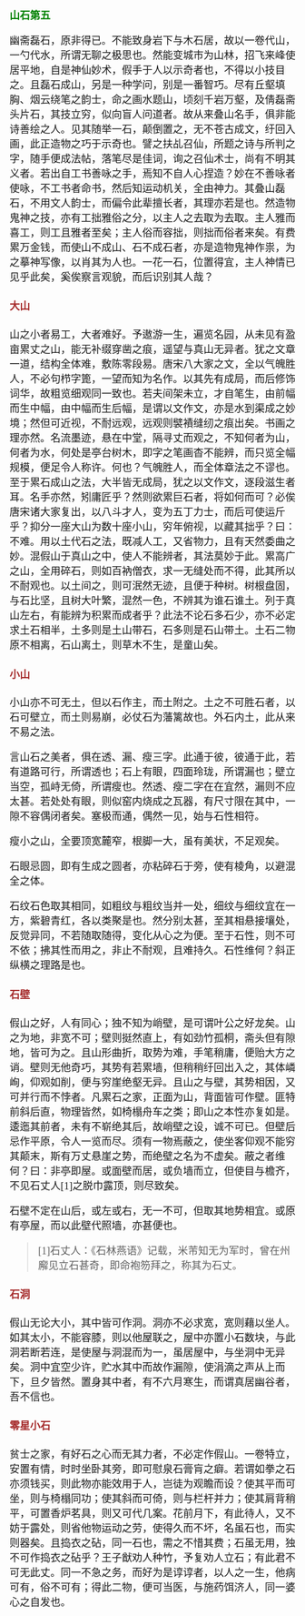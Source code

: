 <style type="text/css">
    h3{color:green;}
    h4{color:brown;}
    *{font-family: "楷体";font-size: 18px;}
    .markdown-body blockquote{color:#d11;}
    green{color:green;}
    greenbold{color:green;font-weight: bold}
    blue{color:blue;}
    red{color:red;}
    redbold{color:red;font-weight: bold}
    cyan{color:cyan;}
    purple{color:purple;}
    .bold{font-weight: bold;}
    .eightteen{font-size:18px;}
    .twenty{font-size:20px;}
</style>
### 山石第五


幽斋磊石，原非得已。不能致身岩下与木石居，故以一卷代山，一勺代水，所谓无聊之极思也。然能变城市为山林，招飞来峰使居平地，自是神仙妙术，假手于人以示奇者也，不得以小技目之。且磊石成山，另是一种学问，别是一番智巧。尽有丘壑填胸、烟云绕笔之韵士，命之画水题山，顷刻千岩万壑，及倩磊斋头片石，其技立穷，似向盲人问道者。故从来叠山名手，俱非能诗善绘之人。见其随举一石，颠倒置之，无不苍古成文，纡回入画，此正造物之巧于示奇也。譬之扶乩召仙，所题之诗与所判之字，随手便成法帖，落笔尽是佳词，询之召仙术士，尚有不明其义者。若出自工书善咏之手，焉知不自人心捏造？妙在不善咏者使咏，不工书者命书，然后知运动机关，全由神力。其叠山磊石，不用文人韵士，而偏令此辈擅长者，其理亦若是也。然造物鬼神之技，亦有工拙雅俗之分，以主人之去取为去取。主人雅而喜工，则工且雅者至矣；主人俗而容拙，则拙而俗者来矣。有费累万金钱，而使山不成山、石不成石者，亦是造物鬼神作祟，为之摹神写像，以肖其为人也。一花一石，位置得宜，主人神情已见乎此矣，奚俟察言观貌，而后识别其人哉？





#### 大山


山之小者易工，大者难好。予遨游一生，遍览名园，从未见有盈亩累丈之山，能无补缀穿凿之痕，遥望与真山无异者。犹之文章一道，结构全体难，敷陈零段易。唐宋八大家之文，全以气魄胜人，不必句栉字篦，一望而知为名作。以其先有成局，而后修饰词华，故粗览细观同一致也。若夫间架未立，才自笔生，由前幅而生中幅，由中幅而生后幅，是谓以文作文，亦是水到渠成之妙境；然但可近视，不耐远观，远观则襞襀缝纫之痕出矣。书画之理亦然。名流墨迹，悬在中堂，隔寻丈而观之，不知何者为山，何者为水，何处是亭台树木，即字之笔画杳不能辨，而只览全幅规模，便足令人称许。何也？气魄胜人，而全体章法之不谬也。至于累石成山之法，大半皆无成局，犹之以文作文，逐段滋生者耳。名手亦然，矧庸匠乎？然则欲累巨石者，将如何而可？必俟唐宋诸大家复出，以八斗才人，变为五丁力士，而后可使运斤乎？抑分一座大山为数十座小山，穷年俯视，以藏其拙乎？曰：不难。用以土代石之法，既减人工，又省物力，且有天然委曲之妙。混假山于真山之中，使人不能辨者，其法莫妙于此。累高广之山，全用碎石，则如百衲僧衣，求一无缝处而不得，此其所以不耐观也。以土间之，则可泯然无迹，且便于种树。树根盘固，与石比坚，且树大叶繁，混然一色，不辨其为谁石谁土。列于真山左右，有能辨为积累而成者乎？此法不论石多石少，亦不必定求土石相半，土多则是土山带石，石多则是石山带土。土石二物原不相离，石山离土，则草木不生，是童山矣。





#### 小山


小山亦不可无土，但以石作主，而土附之。土之不可胜石者，以石可壁立，而土则易崩，必仗石为藩篱故也。外石内土，此从来不易之法。

言山石之美者，俱在透、漏、瘦三字。此通于彼，彼通于此，若有道路可行，所谓透也；石上有眼，四面玲珑，所谓漏也；壁立当空，孤峙无倚，所谓瘦也。然透、瘦二字在在宜然，漏则不应太甚。若处处有眼，则似窑内烧成之瓦器，有尺寸限在其中，一隙不容偶闭者矣。塞极而通，偶然一见，始与石性相符。

瘦小之山，全要顶宽麓窄，根脚一大，虽有美状，不足观矣。

石眼忌圆，即有生成之圆者，亦粘碎石于旁，使有棱角，以避混全之体。

石纹石色取其相同，如粗纹与粗纹当并一处，细纹与细纹宜在一方，紫碧青红，各以类聚是也。然分别太甚，至其相悬接壤处，反觉异同，不若随取随得，变化从心之为便。至于石性，则不可不依；拂其性而用之，非止不耐观，且难持久。石性维何？斜正纵横之理路是也。





#### 石壁


假山之好，人有同心；独不知为峭壁，是可谓叶公之好龙矣。山之为地，非宽不可；壁则挺然直上，有如劲竹孤桐，斋头但有隙地，皆可为之。且山形曲折，取势为难，手笔稍庸，便贻大方之诮。壁则无他奇巧，其势有若累墙，但稍稍纡回出入之，其体嶙峋，仰观如削，便与穷崖绝壑无异。且山之与壁，其势相因，又可并行而不悖者。凡累石之家，正面为山，背面皆可作壁。匪特前斜后直，物理皆然，如椅榻舟车之类；即山之本性亦复如是。逶迤其前者，未有不崭绝其后，故峭壁之设，诚不可已。但壁后忌作平原，令人一览而尽。须有一物焉蔽之，使坐客仰观不能穷其颠末，斯有万丈悬崖之势，而绝壁之名为不虚矣。蔽之者维何？曰：非亭即屋。或面壁而居，或负墙而立，但使目与檐齐，不见石丈人[1]之脱巾露顶，则尽致矣。

石壁不定在山后，或左或右，无一不可，但取其地势相宜。或原有亭屋，而以此壁代照墙，亦甚便也。

> [1]石丈人：《石林燕语》记载，米芾知无为军时，曾在州廨见立石甚奇，即命袍笏拜之，称其为石丈。





#### 石洞


假山无论大小，其中皆可作洞。洞亦不必求宽，宽则藉以坐人。如其太小，不能容膝，则以他屋联之，屋中亦置小石数块，与此洞若断若连，是使屋与洞混而为一，虽居屋中，与坐洞中无异矣。洞中宜空少许，贮水其中而故作漏隙，使涓滴之声从上而下，旦夕皆然。置身其中者，有不六月寒生，而谓真居幽谷者，吾不信也。





#### 零星小石


贫士之家，有好石之心而无其力者，不必定作假山。一卷特立，安置有情，时时坐卧其旁，即可慰泉石膏肓之癖。若谓如拳之石亦须钱买，则此物亦能效用于人，岂徒为观瞻而设？使其平而可坐，则与椅榻同功；使其斜而可倚，则与栏杆并力；使其肩背稍平，可置香炉茗具，则又可代几案。花前月下，有此待人，又不妨于露处，则省他物运动之劳，使得久而不坏，名虽石也，而实则器矣。且捣衣之砧，同一石也，需之不惜其费；石虽无用，独不可作捣衣之砧乎？王子猷劝人种竹，予复劝人立石；有此君不可无此丈。同一不急之务，而好为是谆谆者，以人之一生，他病可有，俗不可有；得此二物，便可当医，与施药饵济人，同一婆心之自发也。











